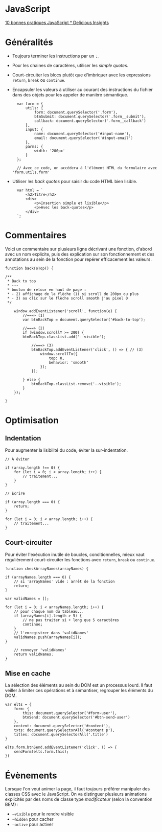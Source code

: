 # JavaScript

[10 bonnes pratiques JavaScript * Delicious Insights](https://delicious-insights.com/fr/articles/dix-bonnes-pratiques-javascript/)

# Généralités

- Toujours terminer les instructions par un `;`.
- Pour les chaines de caractères, utiliser les *simple quotes.*
- Court-circuiter les blocs plutôt que d'imbriquer avec les expressions `return`, `break` ou `continue`.
- Encapsuler les valeurs à utiliser au courant des instructions du fichier dans des objets pour les appeler de manière sémantique.

        var form = {
        	utils: {
        		form: document.querySelector('.form'),
        		btnSubmit: document.querySelector('.form__submit'),
        		callback: document.querySelector('.form__callback')
        	},
        	input: {
        		name: document.querySelector('#input-name'),
        		email: document.querySelector('#input-email')
        	},
        	parms: {
        		width: '200px'
        	}
        };
        
        // Avec ce code, on accédera à l'élément HTML du formulaire avec 'form.utils.form'

- Utiliser les *back quotes* pour saisir du code HTML bien lisible.

        var html = `
        	<h2>Titre</h2>
        	<div>
        		<p>Insertion simple et lisible</p>
        		<p>Avec les back-quotes</p>
        	</div>
        `;

# Commentaires

Voici un commentaire sur plusieurs ligne décrivant une fonction, d'abord avec un nom explicite, puis des explication sur son fonctionnement et des annotations au sein de la fonction pour repérer efficacement les valeurs.

    function backToTop() {
    
    /**
     * Back to top
     * ---
     * bouton de retour en haut de page :
     * - 2) affichage de la flèche (1) si scroll de 200px ou plus
     * - 3) au clic sur le flèche scroll smooth j'au pixel 0
     */
    
    	window.addEventListener('scroll', function(e) {
    		//===> (1)
    		var btnBackTop = document.querySelector('#back-to-top');
    		
    		//===> (2)
    		if (window.scrollY >= 200) {
    		btnBackTop.classList.add('--visible');
    		
    			//===> (3)
    			btnBackTop.addEventListener('click', () => { // (3)
    				window.scrollTo({
    					top: 0,
    					behavior: 'smooth'
    				});
    			});
    		
    		} else {
    			btnBackTop.classList.remove('--visible');
    		}
    	});
    
    }

# Optimisation

## Indentation

Pour augmenter la lisibilité du code, éviter la sur-indentation.

    // À éviter
    
    if (array.length !== 0) {
    	for (let i = 0; i < array.length; i++) {
    		// traitement...
    	}
    }
    
    // Écrire
    
    if (array.length === 0) {
    	return;
    }
    
    for (let i = 0; i < array.length; i++) {
    	// traitement...
    }

## Court-circuiter

Pour éviter l'exécution inutile de boucles, conditionnelles, mieux vaut régulièrement court-circuiter les fonctions avec `return`, `break` ou `continue`.

    function checkArrayNames(arrayNames) {
    
    if (arrayNames.length === 0) {
    	// si 'arrayNames' vide : arrêt de la fonction
    	return;
    }
    
    var validNames = [];
    
    for (let i = 0; i < arrayNames.length; i++) {
    	// pour chaque nom du tableau...
    	if (arrayNames[i].length > 5) {
    		// ne pas traiter si + long que 5 caractères
    		continue;
    	}
    	// l'enregistrer dans 'validNames'
    	validNames.push(arrayNames[i]);
    }
    
    	// renvoyer 'validNames'
    	return validNames;
    }

## Mise en cache

La sélection des éléments au sein du DOM est un processus lourd. Il faut veiller à limiter ces opérations et à sémantiser, regrouper les éléments du DOM.

    var elts = {
    	form: {
    		this: document.querySelector('#form-user'),
    		btnSend: document.querySelector('#btn-send-user')
    	},
    	content: document.querySelector('#content'),
    	txts: document.querySelectorAll('#content p'),
    	titles: document.querySelectorAll('.title')
    }
    
    elts.form.btnSend.addEventListener('click', () => {
    	sendForm(elts.form.this);
    })

# Évènements

Lorsque l'on veut animer la page, il faut toujours préférer manipuler des classes CSS avec le JavaScript. On va distinguer plusieurs animations explicités par des noms de classe type *modificateur* (selon la convention BEM) :

- `—visible` pour le rendre visible
- `—hidden` pour cacher
- `—active` pour activer